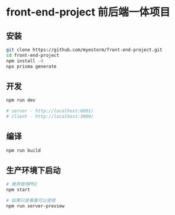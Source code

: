 # front-end-project 前后端一体项目

## 安装

```sh
git clone https://github.com/myestorm/front-end-project.git
cd front-end-project
npm install -d
npx prisma generate
```

## 开发

```sh
npm run dev

# server - http://localhost:6001/
# client - http://localhost:3000/ 
```

## 编译

```sh
npm run build
```

## 生产环境下启动

```sh
# 推荐使用PM2
npm start

# 如果只是看看可以使用
npm run server-preview
```
